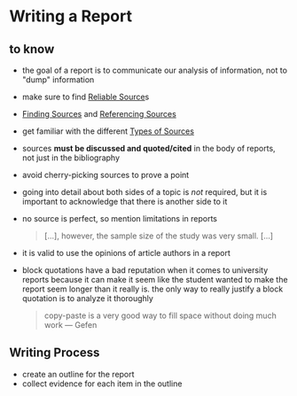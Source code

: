 # Writing a Report

## to know

- the goal of a report is to communicate our analysis of information, not to "dump" information
- make sure to find [Reliable Source](Reliable%20Source%20d684962a79654cc5992f95c108557659.md)s
- [Finding Sources](Finding%20Sources%208ecdd58f45424ecbbfb9c8d18147c5f4.md) and [Referencing Sources](Referencing%20Sources%209dbf35909a594ff1aa3f82c6505af71f.md)
- get familiar with the different [Types of Sources](Types%20of%20Sources%206d651b5a155a4fd6ae76ed810217a68c.md)
- sources **must be discussed and quoted/cited** in the body of reports, not just in the bibliography
- avoid cherry-picking sources to prove a point
- going into detail about both sides of a topic is *not* required, but it is important to acknowledge that there is another side to it
- no source is perfect, so mention limitations in reports
    
    > [...], however, the sample size of the study was very small. [...]
    > 
- it is valid to use the opinions of article authors in a report
- block quotations have a bad reputation when it comes to university reports because it can make it seem like the student wanted to make the report seem longer than it really is. the only way to really justify a block quotation is to analyze it thoroughly
    
    > copy-paste is a very good way to fill space without doing much work — Gefen
    > 

## Writing Process

- create an outline for the report
- collect evidence for each item in the outline
